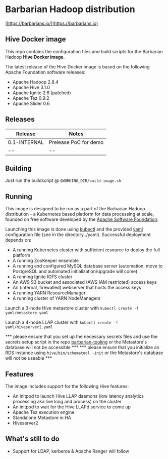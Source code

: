 # Barbarian Hadoop distribution

[https://barbarians.io/](https://barbarians.io)

## Hive Docker image

This repo contains the configuration files and build scripts for the Barbarian Hadoop **Hive Docker image**.

The latest release of the Hive Docker image is based on the following Apache Foundation software releases:
- Apache Hadoop 2.8.4
- Apache Hive 3.1.0
- Apache Ignite 2.6 (patched)
- Apache Tez 0.9.2
- Apache Slider 0.6

## Releases

| Release | Notes |
| -- | -- |
| 0.1-INTERNAL | Prelease PoC for demo |
| -- | -- |

## Building

Just run the buildscript @ ```$WORKING_DIR/build-image.sh```

## Running

This image is designed to be run as a part of the Barbarian Hadoop distribution - a Kubernetes based platform for data processing at scale, founded on free software developed by the [Apache Software Foundation](https://www.apache.org/).

Launching this image is done using [kubectl](https://kubernetes.io/docs/tasks/tools/install-kubectl/) and the provided [yaml](http://yaml.org) configuration file (see in the directory ./yaml). Successful deployment depends on:
- A running Kubernetes cluster with sufficient resource to deploy the full platform
- A running ZooKeeper ensemble
- A running and configured MySQL database server (automation, move to PostgreSQL and automated initialization/upgrade will come)
- A running Ignite IGFS cluster
- An AWS S3 bucket and associated (AWS IAM restricted) access keys
- An (internal, firewalled) webserver that hosts the access keys
- A running YARN ResourceManager
- A running cluster of YARN NodeManagers

Launch a 3-node Hive metastore cluster with ```kubectl create -f yaml/metastore.yaml```  

Launch a 4-node LLAP cluster with ```kubectl create -f yaml/hiveserver2.yaml```

*** please ensure that you set up the necessary secrets files and use the secrets setup script in the repo [barbarian-tooling](https://github.com/go-barbarians/barbarian-tooling) or the Metastore's database will not be accessible ***
*** please ensure that you initialize an RDS instance using ```hive/bin/schematool -init``` or the Metastore's database will not be useable ***

## Features

The image includes support for the following Hive features:
- An initpod to launch Hive LLAP daemons (low latency analytics processing aka live long and process) on the cluster
- An initpod to wait for the Hive LLAPd service to come up
- Apache Tez execution engine
- Standalone Metastore in HA
- Hiveserver2

## What's still to do

- Support for LDAP, kerberos & Apache Ranger will follow


